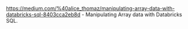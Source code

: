 https://medium.com/%40alice_thomaz/manipulating-array-data-with-databricks-sql-8403cca2eb8d - Manipulating Array data with Databricks SQL.
